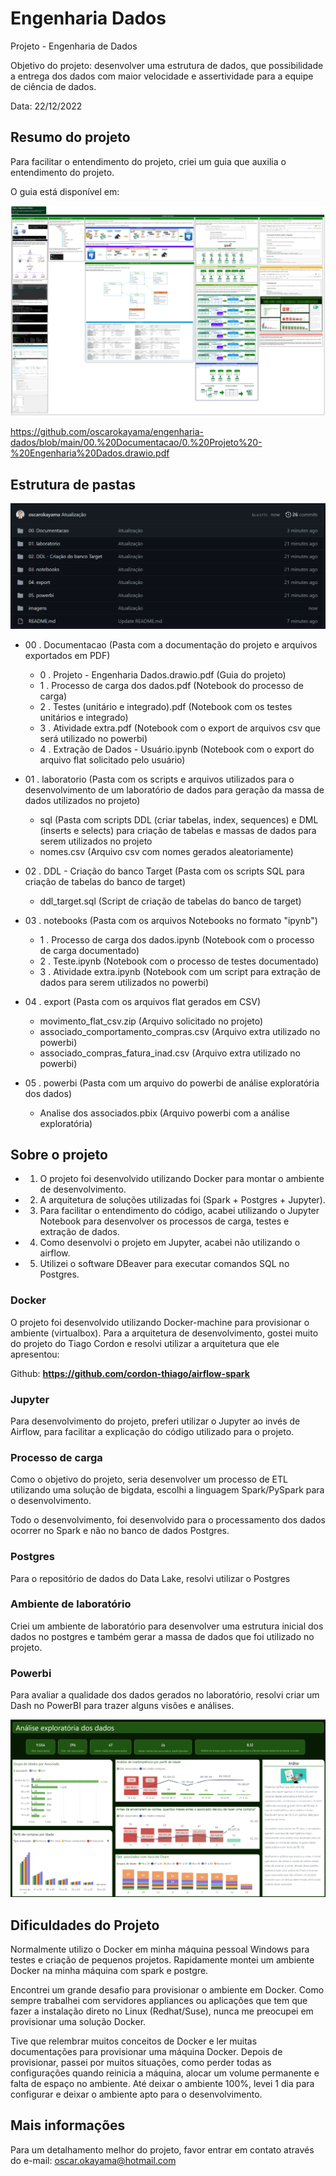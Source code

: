 # Engenharia Dados
Projeto - Engenharia de Dados

  Objetivo do projeto: desenvolver uma estrutura de dados, que possibilidade a entrega dos dados com maior velocidade e assertividade para a equipe de ciência de dados.
  
  Data: 22/12/2022

## Resumo do projeto

Para facilitar o entendimento do projeto, criei um guia que auxilia o entendimento do projeto.

O guia está disponível em:

![](./imagens/Projeto.png "Pastas")

https://github.com/oscarokayama/engenharia-dados/blob/main/00.%20Documentacao/0.%20Projeto%20-%20Engenharia%20Dados.drawio.pdf

## Estrutura de pastas

![](./imagens/Pastas.png "Pastas")

* 00 . Documentacao (Pasta com a documentação do projeto e arquivos exportados em PDF)
  
  * 0 . Projeto - Engenharia Dados.drawio.pdf (Guia do projeto)
  * 1 . Processo de carga dos dados.pdf (Notebook do processo de carga)
  * 2 . Testes (unitário e integrado).pdf (Notebook com os testes unitários e integrado)
  * 3 . Atividade extra.pdf (Notebook com o export de arquivos csv que será utilizado no powerbi)
  * 4 . Extração de Dados - Usuário.ipynb (Notebook com o export do arquivo flat solicitado pelo usuário)

* 01 . laboratorio (Pasta com os scripts e arquivos utilizados para o desenvolvimento de um laboratório de dados para geração da massa de dados utilizados no projeto)
  
  * sql (Pasta com scripts DDL (criar tabelas, index, sequences) e DML (inserts e selects) para criação de tabelas e massas de dados para serem  utilizados no projeto
  * nomes.csv (Arquivo csv com nomes gerados aleatoriamente)

* 02 . DDL - Criação do banco Target (Pasta com os scripts SQL para criação de tabelas do banco de target)

  * ddl_target.sql (Script de criação de tabelas do banco de target)

* 03 . notebooks (Pasta com os arquivos Notebooks no formato "ipynb")

  * 1 . Processo de carga dos dados.ipynb (Notebook com o processo de carga documentado)
  * 2 . Teste.ipynb (Notebook com o processo de testes documentado)
  * 3 . Atividade extra.ipynb (Notebook com um script para extração de dados para serem utilizados no powerbi)

* 04 . export (Pasta com os arquivos flat gerados em CSV)

  * movimento_flat_csv.zip (Arquivo solicitado no projeto)
  * associado_comportamento_compras.csv (Arquivo extra utilizado no powerbi)
  * associado_compras_fatura_inad.csv (Arquivo extra utilizado no powerbi)

* 05 . powerbi (Pasta com um arquivo do powerbi de análise exploratória dos dados)

  * Analise dos associados.pbix (Arquivo powerbi com a análise exploratória)

## Sobre o projeto

* 1. O projeto foi desenvolvido utilizando Docker para montar o ambiente de desenvolvimento.
* 2. A arquitetura de soluções utilizadas foi (Spark + Postgres + Jupyter).
* 3. Para facilitar o entendimento do código, acabei utilizando o Jupyter Notebook para desenvolver os processos de carga, testes e extração de dados.
* 4. Como desenvolvi o projeto em Jupyter, acabei não utilizando o airflow.
* 5. Utilizei o software DBeaver para executar comandos SQL no Postgres.

### Docker

O projeto foi desenvolvido utilizando Docker-machine para provisionar o ambiente (virtualbox).
Para a arquitetura de desenvolvimento, gostei muito do projeto do Tiago Cordon e resolvi utilizar a arquitetura que ele apresentou:

Github: **https://github.com/cordon-thiago/airflow-spark**

### Jupyter

Para desenvolvimento do projeto, preferi utilizar o Jupyter ao invés de Airflow, para facilitar a explicação do código utilizado para o projeto.

### Processo de carga

Como o objetivo do projeto, seria desenvolver um processo de ETL utilizando uma solução de bigdata, escolhi a linguagem Spark/PySpark para o desenvolvimento.

Todo o desenvolvimento, foi desenvolvido para o processamento dos dados ocorrer no Spark e não no banco de dados Postgres.

### Postgres

Para o repositório de dados do Data Lake, resolvi utilizar o Postgres

### Ambiente de laboratório

Criei um ambiente de laboratório para desenvolver uma estrutura inicial dos dados no postgres e também gerar a massa de dados que foi utilizado no projeto.

### Powerbi

Para avaliar a qualidade dos dados gerados no laboratório, resolvi criar um Dash no PowerBI para trazer alguns visões e análises.

![](./imagens/Powerbi.png "Pastas")


## Dificuldades do Projeto

Normalmente utilizo o Docker em minha máquina pessoal Windows para testes e criação de pequenos projetos. Rapidamente montei um ambiente Docker na minha máquina com spark e postgre.

Encontrei um grande desafio para provisionar o ambiente em Docker. Como sempre trabalhei com servidores appliances ou aplicações que tem que fazer a instalação direto no Linux (Redhat/Suse), nunca me preocupei em provisionar uma solução Docker.

Tive que relembrar muitos conceitos de Docker e ler muitas documentações para provisionar uma máquina Docker. Depois de provisionar, passei por muitos situações, como perder todas as configurações quando reinicia a máquina, alocar um volume permanente e falta de espaço no ambiente. Até deixar o ambiente 100%, levei 1 dia para configurar e deixar o ambiente apto para o desenvolvimento.

## Mais informações

Para um detalhamento melhor do projeto, favor entrar em contato através do e-mail: oscar.okayama@hotmail.com

